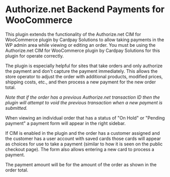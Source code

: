# Authorize.net Backend Payments for WooCommerce

This plugin extends the functionality of the Authorize.net CIM for WooCommerce plugin by Cardpay Solutions to allow taking payments in the WP admin area while viewing or editing an order. You must be using the Authorize.net CIM for WooCommerce plugin by Cardpay Solutions for this plugin for operate correctly.

The plugin is especially helpful for sites that take orders and only authorize the payment and don't capture the payment immediately. This allows the store operator to adjust the order with additional products, modified prices, shipping costs, etc., and then process a new payment for the new order total.

*Note that if the order has a previous Authorize.net transaction ID then the plugin will attempt to void the previous transaction when a new payment is submitted.*

When viewing an individual order that has a status of "On Hold" or "Pending payment" a payment form will appear in the right sidebar.

If CIM is enabled in the plugin and the order has a customer assigned and the customer has a user account with saved cards those cards will appear as choices for use to take a payment (similar to how it is seen on the public checkout page). The form also allows entering a new card to process a payment.

The payment amount will be for the amount of the order as shown in the order total. 


